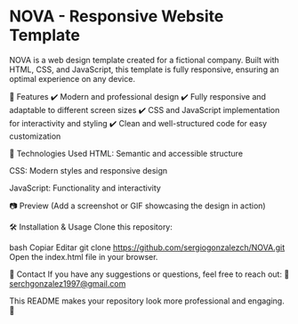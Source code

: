 # NOVA - Responsive Website Template
NOVA is a web design template created for a fictional company. Built with HTML, CSS, and JavaScript, this template is fully responsive, ensuring an optimal experience on any device.

📌 Features
✔️ Modern and professional design
✔️ Fully responsive and adaptable to different screen sizes
✔️ CSS and JavaScript implementation for interactivity and styling
✔️ Clean and well-structured code for easy customization

🚀 Technologies Used
HTML: Semantic and accessible structure

CSS: Modern styles and responsive design

JavaScript: Functionality and interactivity

📷 Preview
(Add a screenshot or GIF showcasing the design in action)

🛠️ Installation & Usage
Clone this repository:

bash
Copiar
Editar
git clone https://github.com/sergiogonzalezch/NOVA.git
Open the index.html file in your browser.

📩 Contact
If you have any suggestions or questions, feel free to reach out:
📧 serchgonzalez1997@gmail.com

This README makes your repository look more professional and engaging. 🚀
